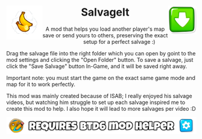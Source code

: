 <h1 align="center">
<a href="https://github.com/doombubbles/template-mod/releases/latest/download/SalvageIt.dll">
    <img align="left" alt="Icon" height="90" src="Icon.png">
    <img align="right" alt="Download" height="75" src="https://raw.githubusercontent.com/gurrenm3/BTD-Mod-Helper/master/BloonsTD6%20Mod%20Helper/Resources/DownloadBtn.png">
</a>
SalvageIt
</h1>

<p align="center">A mod that helps you load another player's map save or send yours to others, preserving the exact setup for a perfect salvage :)<p>

Drag the salvage file into the right folder which you can open by goint to the mod settings and clicking the "Open Folder" button. 
To save a salvage, just click the "Save Salvage" button In-Game, and it will be saved right away.

Important note: you must start the game on the exact same game mode and map for it to work perfectly.

This mod was mainly created because of ISAB; I really enjoyed his salvage videos, but watching him struggle to set up each salvage inspired me to create this mod to help. I also hope it will lead to more salvages per video :D



[![Requires BTD6 Mod Helper](https://raw.githubusercontent.com/gurrenm3/BTD-Mod-Helper/master/banner.png)](https://github.com/gurrenm3/BTD-Mod-Helper#readme)
